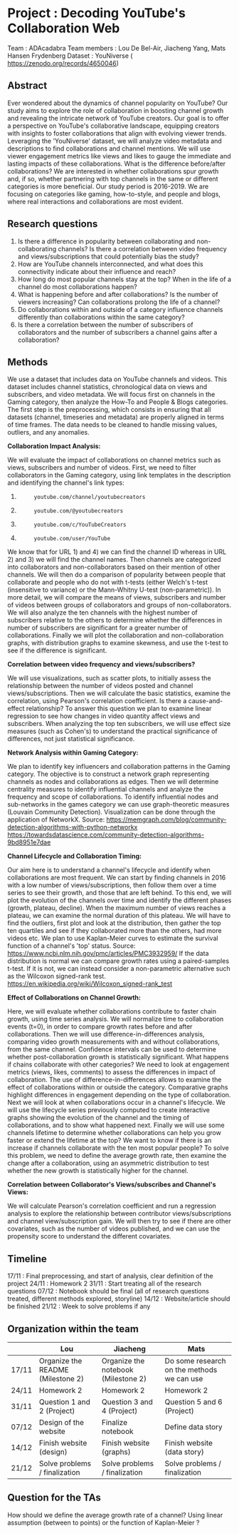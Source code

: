 # Project : Decoding YouTube's Collaboration Web
Team : ADAcadabra
Team members : Lou De Bel-Air, Jiacheng Yang, Mats Hansen Frydenberg
Dataset : YouNiverse (​​https://zenodo.org/records/4650046)

## Abstract
Ever wondered about the dynamics of channel popularity on YouTube?
Our study aims to explore the role of collaboration in boosting channel growth and revealing the intricate network of YouTube creators. Our goal is to offer a perspective on YouTube's collaborative landscape, equipping creators with insights to foster collaborations that align with evolving viewer trends.
Leveraging the 'YouNiverse' dataset, we will analyze video metadata and descriptions to find collaborations and channel mentions. We will use viewer engagement metrics like views and likes to gauge the immediate and lasting impacts of these collaborations. What is the difference before/after collaborations? We are interested in whether collaborations spur growth and, if so, whether partnering with top channels in the same or different categories is more beneficial.
Our study period is 2016-2019. We are focusing on categories like gaming, how-to-style, and people and blogs, where real interactions and collaborations are most evident.


## Research questions 
1. Is there a difference in popularity between collaborating and non-collaborating channels? Is there a correlation between video frequency and views/subscriptions that could potentially bias the study?
2. How are YouTube channels interconnected, and what does this connectivity indicate about their influence and reach? 
3. How long do most popular channels stay at the top? When in the life of a channel do most collaborations happen? 
4. What is happening before and after collaborations? Is the number of viewers increasing? Can collaborations prolong the life of a channel?
5. Do collaborations within and outside of a category influence channels differently than collaborations within the same category?
6. Is there a correlation between the number of subscribers of collaborators and the number of subscribers a channel gains after a collaboration?

## Methods 
We use a dataset that includes data on YouTube channels and videos. This dataset includes channel statistics, chronological data on views and subscribers, and video metadata. We will focus first on channels in the Gaming category, then analyze the How-To and People & Blogs categories.
The first step is the preprocessing, which consists in ensuring that all datasets (channel, timeseries and metadata) are properly aligned in terms of time frames. The data needs to be cleaned to handle missing values, outliers, and any anomalies.  

**Collaboration Impact Analysis:**

We will evaluate the impact of collaborations on channel metrics such as views, subscribers and number of videos. First, we need to filter collaborators in the Gaming category, using link templates in the description and identifying the channel's link types:
1.          youtube.com/channel/youtubecreators
2.          youtube.com/@youtubecreators
3.          youtube.com/c/YouTubeCreators
4.          youtube.com/user/YouTube

We know that for URL 1) and 4) we can find the channel ID whereas in URL 2) and 3) we will find the channel names. Then channels are categorized into collaborators and non-collaborators based on their mention of other channels.
We will then do a comparison of popularity between people that collaborate and people who do not with t-tests (either Welch's t-test (insensitive to variance) or the Mann-Whitny U-test (non-parametric)). In more detail, we will compare the means of views, subscribers and number of videos between groups of collaborators and groups of non-collaborators. We will also analyze the ten channels with the highest number of subscribers relative to the others to determine whether the differences in number of subscribers are significant for a greater number of collaborations. Finally we will plot the collaboration and non-collaboration graphs, with distribution graphs to examine skewness, and use the t-test to see if the difference is significant.

**Correlation between video frequency and views/subscribers?**

We will use visualizations, such as scatter plots, to initially assess the relationship between the number of videos posted and channel views/subscriptions. Then we will calculate the basic statistics, examine the correlation, using Pearson's correlation coefficient. 
Is there a cause-and-effect relationship?  To answer this question we plan to examine linear regression to see how changes in video quantity affect views and subscribers.  When analyzing the top ten subscribers, we will use effect size measures (such as Cohen's) to understand the practical significance of differences, not just statistical significance.

**Network Analysis within Gaming Category:**

We plan to identify key influencers and collaboration patterns in the Gaming category. The objective is to construct a network graph representing channels as nodes and collaborations as edges.
Then we will determine centrality measures to identify influential channels and analyze the frequency and scope of collaborations. To identify influential nodes and sub-networks in the games category we can use graph-theoretic measures (Louvain Community Detection). Visualization can be done through the application of NetworkX.
Source: https://memgraph.com/blog/community-detection-algorithms-with-python-networkx
https://towardsdatascience.com/community-detection-algorithms-9bd8951e7dae

**Channel Lifecycle and Collaboration Timing:** 

Our aim here is to understand a channel's lifecycle and identify when collaborations are most frequent. We can start by finding channels in 2016 with a low number of views/subscriptions, then follow them over a time series to see their growth, and those that are left behind.
To this end, we will plot the evolution of the channels over time and identify the different phases (growth, plateau, decline). 
When the maximum number of views reaches a plateau, we can examine the normal duration of this plateau. We will have to find the outliers, first plot and look at the distribution, then gather the top ten quartiles and see if they collaborated more than the others, had more videos etc.
We plan to use Kaplan-Meier curves to estimate the survival function of a channel's 'top' status. 
Source: https://www.ncbi.nlm.nih.gov/pmc/articles/PMC3932959/
If the data distribution is normal we can compare growth rates using a paired-samples t-test. If it is not, we can instead consider a non-parametric alternative such as the Wilcoxon signed-rank test.
https://en.wikipedia.org/wiki/Wilcoxon_signed-rank_test

**Effect of Collaborations on Channel Growth:**

Here, we will evaluate whether collaborations contribute to faster chain growth, using time series analysis. We will normalize time to collaboration events (t=0), in order to compare growth rates before and after collaborations. Then we will use difference-in-differences analysis, comparing video growth measurements with and without collaborations, from the same channel. Confidence intervals can be used to determine whether post-collaboration growth is statistically significant. 
What happens if chains collaborate with other categories? We need to look at engagement metrics (views, likes, comments) to assess the differences in impact of collaboration. The use of difference-in-differences allows to examine the effect of collaborations within or outside the category. Comparative graphs highlight differences in engagement depending on the type of collaboration.
Next we will look at when collaborations occur in a channel's lifecycle. We will use the lifecycle series previously computed to create interactive graphs showing the evolution of the channel and the timing of collaborations, and to show what happened next.
Finally we will use some channels lifetime to determine whether collaborations can help you grow faster or extend the lifetime at the top? We want to know if there is an increase if channels collaborate with the ten most popular people?
To solve this problem, we need to define the average growth rate, then examine the change after a collaboration, using an asymmetric distribution to test whether the new growth is statistically higher for the channel.

**Correlation between Collaborator's Views/subscribes and Channel's Views:**

We will calculate Pearson's correlation coefficient and run a regression analysis to explore the relationship between contributor views/subscriptions and channel view/subscription gain. We will then try to see if there are other covariates, such as the number of videos published, and we can use the propensity score to understand the different covariates.


## Timeline
17/11 : Final preprocessing, and start of analysis, clear definition of the project 
24/11 : Homework 2
31/11 : Start treating all of the research questions
07/12 : Notebook should be final (all of research questions treated, different methods explored, storyline)
14/12 : Website/article should be finished
21/12 : Week to solve problems if any


## Organization within the team
|          | Lou                     | Jiacheng | Mats |
| -------- | --------------------------------| --| --| 
| 17/11    | Organize the README (Milestone 2)|Organize the notebook  (Milestone 2)| Do some research on the methods we can use | 
| 24/11    |  Homework 2| Homework 2| Homework 2 |
| 31/11    |  Question 1 and 2 (Project)| Question 3 and 4 (Project)| Question 5 and 6 (Project) |
| 07/12    |  Design of the website| Finalize notebook| Define data story |
| 14/12    |  Finish website (design)| Finish website (graphs)| Finish website (data story) |
| 21/12    |  Solve problems / finalization| Solve problems / finalization| Solve problems / finalization |

## Question for the TAs 
How should we define the average growth rate of a channel? Using linear assumption (between to points) or the function of Kaplan-Meier ?





